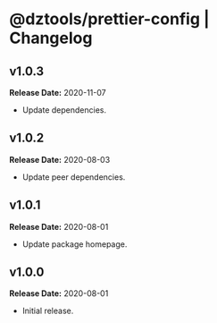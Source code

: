 # @dztools/prettier-config | Changelog

## v1.0.3

**Release Date:** 2020-11-07

* Update dependencies.

## v1.0.2

**Release Date:** 2020-08-03

* Update peer dependencies.

## v1.0.1

**Release Date:** 2020-08-01

* Update package homepage.

## v1.0.0

**Release Date:** 2020-08-01

* Initial release.

